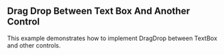 ## Drag Drop Between Text Box And Another Control
This example demonstrates how to implement DragDrop between TextBox and other controls.

[//]: <keywords:dragdropmanager, textbox, text>